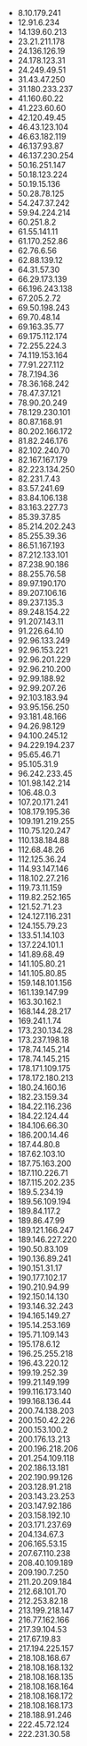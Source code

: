 * 8.10.179.241
* 12.91.6.234
* 14.139.60.213
* 23.21.211.178
* 24.136.126.19
* 24.178.123.31
* 24.249.49.51
* 31.43.47.250
* 31.180.233.237
* 41.160.60.22
* 41.223.60.60
* 42.120.49.45
* 46.43.123.104
* 46.63.182.119
* 46.137.93.87
* 46.137.230.254
* 50.16.251.147
* 50.18.123.224
* 50.19.15.136
* 50.28.78.125
* 54.247.37.242
* 59.94.224.214
* 60.251.8.2
* 61.55.141.11
* 61.170.252.86
* 62.76.6.56
* 62.88.139.12
* 64.31.57.30
* 66.29.173.139
* 66.196.243.138
* 67.205.2.72
* 69.50.198.243
* 69.70.48.14
* 69.163.35.77
* 69.175.112.174
* 72.255.224.3
* 74.119.153.164
* 77.91.227.112
* 78.7.194.36
* 78.36.168.242
* 78.47.37.121
* 78.90.20.249
* 78.129.230.101
* 80.87.168.91
* 80.202.166.172
* 81.82.246.176
* 82.102.240.70
* 82.167.167.179
* 82.223.134.250
* 82.231.7.43
* 83.57.241.69
* 83.84.106.138
* 83.163.227.73
* 85.39.37.85
* 85.214.202.243
* 85.255.39.36
* 86.51.167.193
* 87.212.133.101
* 87.238.90.186
* 88.255.76.58
* 89.97.190.170
* 89.207.106.16
* 89.237.135.3
* 89.248.154.22
* 91.207.143.11
* 91.226.64.10
* 92.96.133.249
* 92.96.153.221
* 92.96.201.229
* 92.96.210.200
* 92.99.188.92
* 92.99.207.26
* 92.103.183.94
* 93.95.156.250
* 93.181.48.166
* 94.26.98.129
* 94.100.245.12
* 94.229.194.237
* 95.65.46.71
* 95.105.31.9
* 96.242.233.45
* 101.98.142.214
* 106.48.0.3
* 107.20.171.241
* 108.179.195.36
* 109.191.219.255
* 110.75.120.247
* 110.138.184.88
* 112.68.48.26
* 112.125.36.24
* 114.93.147.146
* 118.102.27.216
* 119.73.11.159
* 119.82.252.165
* 121.52.71.23
* 124.127.116.231
* 124.155.79.23
* 133.51.14.103
* 137.224.101.1
* 141.89.68.49
* 141.105.80.21
* 141.105.80.85
* 159.148.101.156
* 161.139.147.99
* 163.30.162.1
* 168.144.28.217
* 169.241.1.74
* 173.230.134.28
* 173.237.198.18
* 178.74.145.214
* 178.74.145.215
* 178.171.109.175
* 178.172.180.213
* 180.24.160.16
* 182.23.159.34
* 184.22.116.236
* 184.22.124.44
* 184.106.66.30
* 186.200.14.46
* 187.44.80.8
* 187.62.103.10
* 187.75.163.200
* 187.110.226.71
* 187.115.202.235
* 189.5.234.19
* 189.56.109.194
* 189.84.117.2
* 189.86.47.99
* 189.121.166.247
* 189.146.227.220
* 190.50.83.109
* 190.136.89.241
* 190.151.31.17
* 190.177.102.17
* 190.210.94.99
* 192.150.14.130
* 193.146.32.243
* 194.165.149.27
* 195.14.253.169
* 195.71.109.143
* 195.178.6.12
* 196.25.255.218
* 196.43.220.12
* 199.19.252.39
* 199.21.149.199
* 199.116.173.140
* 199.168.136.44
* 200.74.138.203
* 200.150.42.226
* 200.153.100.2
* 200.176.13.213
* 200.196.218.206
* 201.254.109.118
* 202.186.13.181
* 202.190.99.126
* 203.128.91.218
* 203.143.23.253
* 203.147.92.186
* 203.158.192.10
* 203.171.237.69
* 204.134.67.3
* 206.165.53.15
* 207.67.110.238
* 208.40.109.189
* 209.190.7.250
* 211.20.209.184
* 212.68.101.70
* 212.253.82.18
* 213.199.218.147
* 216.77.162.166
* 217.39.104.53
* 217.67.19.83
* 217.194.225.157
* 218.108.168.67
* 218.108.168.132
* 218.108.168.135
* 218.108.168.164
* 218.108.168.172
* 218.108.168.173
* 218.188.91.246
* 222.45.72.124
* 222.231.30.58
